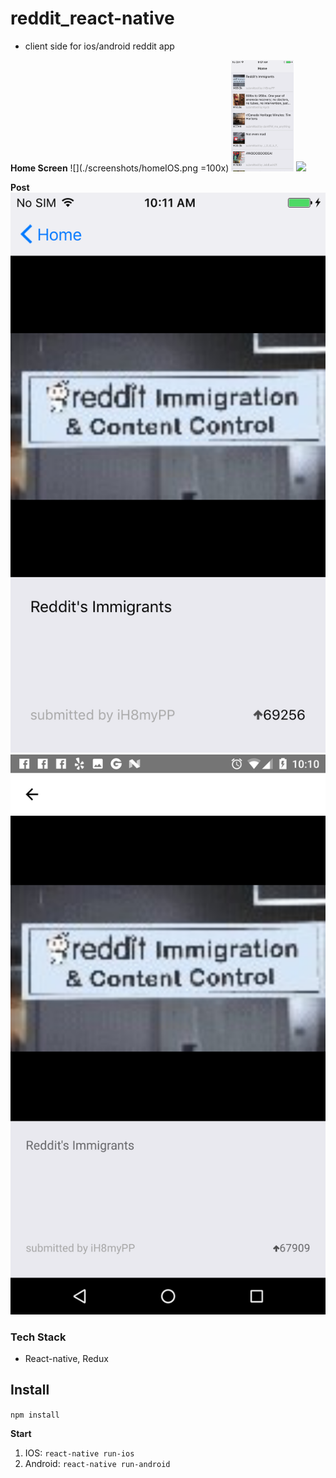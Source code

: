 # reddit_react-native
- client side for ios/android reddit app

**Home Screen**
![](./screenshots/homeIOS.png =100x)
<img src="./screenshots/homeIOS.png" alt="IOS" width="100px">
![](./screenshots/homeAndroid.png=20x40)

**Post**
![Alt text](/screenshots/postIOS.png?raw=true "Post Item IOS")
![Alt text](/screenshots/postAndroid.png?raw=true "Post Item Android")

### Tech Stack
- React-native, Redux

## Install
`npm install`

**Start**
1. IOS: `react-native run-ios`
2. Android: `react-native run-android`
